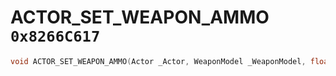 # ACTOR_SET_WEAPON_AMMO `0x8266C617`

```cpp
void ACTOR_SET_WEAPON_AMMO(Actor _Actor, WeaponModel _WeaponModel, float _AmmoCount);
```
